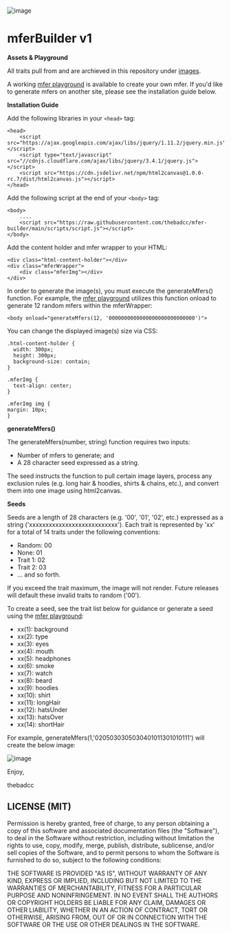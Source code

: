 ![image](https://github.com/thebadcc-eth/mfer-builder/blob/main/images/mferBanner.PNG?raw=true)

# mferBuilder v1

**Assets & Playground**

All traits pull from and are archieved in this repository under [images](https://github.com/thebadcc-eth/mfer-builder/tree/main/images).

A working [mfer playground](https://thebadcc.github.io/mfer-builder/) is available to create your own mfer. If you'd like to generate mfers on another site, please see the installation guide below.

**Installation Guide**

Add the following libraries in your `<head>` tag:

```
<head>
    <script src="https://ajax.googleapis.com/ajax/libs/jquery/1.11.2/jquery.min.js"></script>
    <script type="text/javascript" src="//cdnjs.cloudflare.com/ajax/libs/jquery/3.4.1/jquery.js"></script>
    <script src="https://cdn.jsdelivr.net/npm/html2canvas@1.0.0-rc.7/dist/html2canvas.js"></script>
</head>
```

Add the following script  at the end of your `<body>` tag:

```
<body>
    ....
    <script src="https://raw.githubusercontent.com/thebadcc/mfer-builder/main/scripts/script.js"></script>
</body>
```

Add the content holder and mfer wrapper to your HTML:

```
<div class="html-content-holder"></div>
<div class="mferWrapper">
    <div class="mferImg"></div>
</div>
```

In order to generate the image(s), you must execute the generateMfers() function. For example, the [mfer playground](https://thebadcc-eth.github.io/mfer-builder/) utilizes this function onload to generate 12 random mfers within the mferWrapper:
```
<body onload="generateMfers(12, '0000000000000000000000000000')">
```

You can change the displayed image(s) size via CSS:
```
.html-content-holder {
  width: 300px;
  height: 300px;
  background-size: contain; 
}

.mferImg {
  text-align: center;
}

.mferImg img {
margin: 10px;
}
```

**generateMfers()**    
 
The generateMfers(number, string) function requires two inputs:
* Number of mfers to generate; and 
* A 28 character seed expressed as a string.

The seed instructs the function to pull certain image layers, process any exclusion rules (e.g. long hair & hoodies, shirts & chains, etc.), and convert them into one image using html2canvas.
    
**Seeds**

Seeds are a length of 28 characters (e.g. '00', '01', '02', etc.) expressed as a string ('xxxxxxxxxxxxxxxxxxxxxxxxxxx'). Each trait is represented by 'xx' for a total of 14 traits under the following conventions:
* Random: 00
* None: 01
* Trait 1: 02
* Trait 2: 03
* ... and so forth.

If you exceed the trait maximum, the image will not render. Future releases will default these invalid traits to random ('00').

To create a seed, see the trait list below for guidance or generate a seed using the [mfer playground](https://thebadcc-eth.github.io/mfer-builder/):
* xx(1): background
* xx(2): type    
* xx(3): eyes
* xx(4): mouth  
* xx(5): headphones
* xx(6): smoke  
* xx(7): watch
* xx(8): beard    
* xx(9): hoodies
* xx(10): shirt  
* xx(11): longHair
* xx(12): hatsUnder  
* xx(13): hatsOver
* xx(14): shortHair 
   
For example, generateMfers(1,'0205030305030401011301010111') will create the below image:

![image](https://github.com/thebadcc-eth/mfer-builder/blob/main/images/exampleMfer.png?raw=true)

Enjoy,
    
thebadcc
 
## LICENSE (MIT)

Permission is hereby granted, free of charge, to any person obtaining a copy of this software and associated documentation files (the "Software"), to deal in the Software without restriction, including without limitation the rights to use, copy, modify, merge, publish, distribute, sublicense, and/or sell copies of the Software, and to permit persons to whom the Software is furnished to do so, subject to the following conditions:


THE SOFTWARE IS PROVIDED "AS IS", WITHOUT WARRANTY OF ANY KIND, EXPRESS OR IMPLIED, INCLUDING BUT NOT LIMITED TO THE WARRANTIES OF MERCHANTABILITY, FITNESS FOR A PARTICULAR PURPOSE AND NONINFRINGEMENT. IN NO EVENT SHALL THE AUTHORS OR COPYRIGHT HOLDERS BE LIABLE FOR ANY CLAIM, DAMAGES OR OTHER LIABILITY, WHETHER IN AN ACTION OF CONTRACT, TORT OR OTHERWISE, ARISING FROM, OUT OF OR IN CONNECTION WITH THE SOFTWARE OR THE USE OR OTHER DEALINGS IN THE SOFTWARE.
